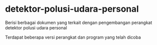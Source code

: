 # detektor-polusi-udara-personal
Berisi berbagai dokumen yang terkait dengan pengembangan perangkat detektor polusi udara personal

Terdapat beberapa versi perangkat dan program yang telah dicoba
